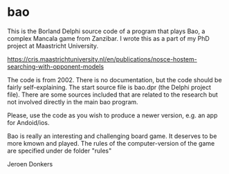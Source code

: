 # bao

This is the Borland Delphi source code of a program that plays Bao, a complex Mancala game from Zanzibar.  I wrote this as a part of my PhD project at Maastricht University. 

https://cris.maastrichtuniversity.nl/en/publications/nosce-hostem-searching-with-opponent-models

The code is from 2002. There is no documentation,  but the code should be fairly self-explaining.  The start source file is bao.dpr (the Delphi project file).  There are some sources included that are related to the research but not involved directly in the main bao program.

Please, use the code as you wish to produce a newer version, e.g. an app for Andoid/ios.

Bao is really an interesting and challenging board game. It deserves to be more kmown and played. The rules of the computer-version of the game are specified under de folder "rules"

Jeroen Donkers
